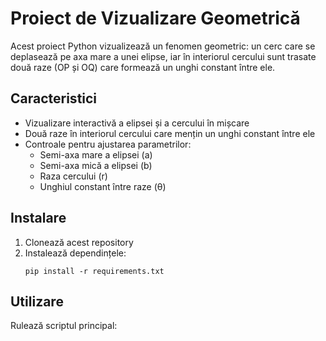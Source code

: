 # Proiect de Vizualizare Geometrică

Acest proiect Python vizualizează un fenomen geometric: un cerc care se deplasează pe axa mare a unei elipse, iar în interiorul cercului sunt trasate două raze (OP și OQ) care formează un unghi constant între ele.

## Caracteristici

- Vizualizare interactivă a elipsei și a cercului în mișcare
- Două raze în interiorul cercului care mențin un unghi constant între ele
- Controale pentru ajustarea parametrilor:
  - Semi-axa mare a elipsei (a)
  - Semi-axa mică a elipsei (b)
  - Raza cercului (r)
  - Unghiul constant între raze (θ)

## Instalare

1. Clonează acest repository
2. Instalează dependințele:
   ```
   pip install -r requirements.txt
   ```

## Utilizare

Rulează scriptul principal:
